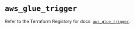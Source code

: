 # `aws_glue_trigger`

Refer to the Terraform Registory for docs: [`aws_glue_trigger`](https://registry.terraform.io/providers/hashicorp/aws/5.15.0/docs/resources/glue_trigger).
